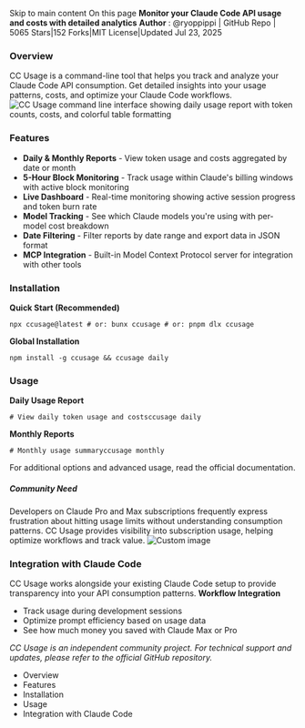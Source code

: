 Skip to main content
On this page
**Monitor your Claude Code API usage and costs with detailed analytics**
**Author** : @ryoppippi | GitHub Repo | 5065 Stars|152 Forks|MIT License|Updated Jul 23, 2025
### Overview​
CC Usage is a command-line tool that helps you track and analyze your Claude Code API consumption. Get detailed insights into your usage patterns, costs, and optimize your Claude Code workflows.
![CC Usage command line interface showing daily usage report with token counts, costs, and colorful table formatting](https://www.claudelog.com/assets/images/claude-code-cc-usage-addon-dashboard-screenshot-712f336e404a6afd9a79a0ea71190441.png)
### Features​
  * **Daily & Monthly Reports** - View token usage and costs aggregated by date or month
  * **5-Hour Block Monitoring** - Track usage within Claude's billing windows with active block monitoring
  * **Live Dashboard** - Real-time monitoring showing active session progress and token burn rate
  * **Model Tracking** - See which Claude models you're using with per-model cost breakdown
  * **Date Filtering** - Filter reports by date range and export data in JSON format
  * **MCP Integration** - Built-in Model Context Protocol server for integration with other tools


### Installation​
**Quick Start (Recommended)**
```
npx ccusage@latest # or: bunx ccusage # or: pnpm dlx ccusage
```

**Global Installation**
```
npm install -g ccusage && ccusage daily
```

### Usage​
**Daily Usage Report**
```
# View daily token usage and costsccusage daily
```

**Monthly Reports**
```
# Monthly usage summaryccusage monthly
```

For additional options and advanced usage, read the official documentation.
##### Community Need
Developers on Claude Pro and Max subscriptions frequently express frustration about hitting usage limits without understanding consumption patterns. CC Usage provides visibility into subscription usage, helping optimize workflows and track value.
![Custom image](https://www.claudelog.com/img/discovery/013.png)
### Integration with Claude Code​
CC Usage works alongside your existing Claude Code setup to provide transparency into your API consumption patterns.
**Workflow Integration**
  * Track usage during development sessions
  * Optimize prompt efficiency based on usage data
  * See how much money you saved with Claude Max or Pro


_CC Usage is an independent community project. For technical support and updates, please refer to the official GitHub repository._
  * Overview
  * Features
  * Installation
  * Usage
  * Integration with Claude Code



